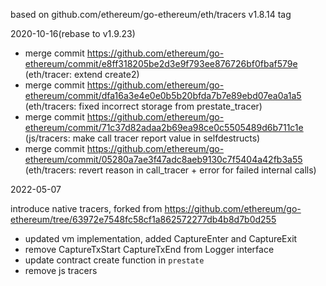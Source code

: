 based on github.com/ethereum/go-ethereum/eth/tracers v1.8.14 tag

2020-10-16(rebase to v1.9.23)

+ merge commit https://github.com/ethereum/go-ethereum/commit/e8ff318205be2d3e9f793ee876726bf0fbaf579e (eth/tracer: extend create2)
+ merge commit https://github.com/ethereum/go-ethereum/commit/dfa16a3e4e0e0b5b20bfda7b7e89ebd07ea0a1a5 (eth/tracers: fixed incorrect storage from prestate_tracer)
+ merge commit https://github.com/ethereum/go-ethereum/commit/71c37d82adaa2b69ea98ce0c5505489d6b711c1e (js/tracers: make call tracer report value in selfdestructs)
+ merge commit https://github.com/ethereum/go-ethereum/commit/05280a7ae3f47adc8aeb9130c7f5404a42fb3a55 (eth/tracers: revert reason in call_tracer + error for failed internal calls)

2022-05-07

introduce native tracers, forked from https://github.com/ethereum/go-ethereum/tree/63972e7548fc58cf1a862572277db4b8d7b0d255

+ updated vm implementation, added CaptureEnter and CaptureExit
+ remove CaptureTxStart CaptureTxEnd from Logger interface
+ update contract create function in `prestate`
+ remove js tracers
